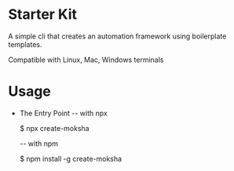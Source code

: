 # Starter Kit

A simple cli that creates an automation framework using boilerplate templates.

Compatible with Linux, Mac, Windows terminals

# Usage

- The Entry Point
  -- with npx

  $ npx create-moksha

  -- with npm

  $ npm install -g create-moksha
